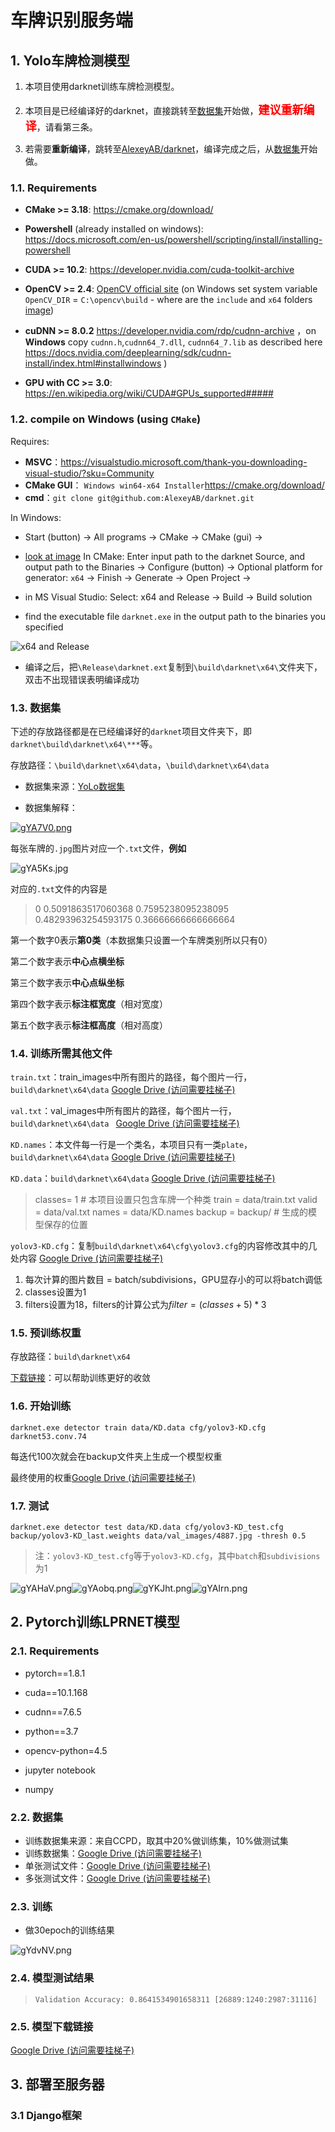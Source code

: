 # 车牌识别服务端





## 1. <span id="jump">Yolo车牌检测模型</span>

1. 本项目使用darknet训练车牌检测模型。

2. 本项目是已经编译好的darknet，直接跳转至[数据集](#dataset)开始做，<font color=#FF0000 size=4>**建议重新编译**</font>，请看第三条。

3. 若需要**重新编译**，跳转至[AlexeyAB/darknet](https://github.com/AlexeyAB/darknet)，编译完成之后，从[数据集](#dataset)开始做。

### 1.1. Requirements

* **CMake >= 3.18**: https://cmake.org/download/
* **Powershell** (already installed on windows): https://docs.microsoft.com/en-us/powershell/scripting/install/installing-powershell
* **CUDA >= 10.2**: https://developer.nvidia.com/cuda-toolkit-archive 
* **OpenCV >= 2.4**: [OpenCV official site](https://opencv.org/releases.html) (on Windows set system variable `OpenCV_DIR` = `C:\opencv\build` - where are the `include` and `x64` folders [image](https://user-images.githubusercontent.com/4096485/53249516-5130f480-36c9-11e9-8238-a6e82e48c6f2.png))
* **cuDNN >= 8.0.2** https://developer.nvidia.com/rdp/cudnn-archive ，on **Windows** copy `cudnn.h`,`cudnn64_7.dll`, `cudnn64_7.lib` as described here https://docs.nvidia.com/deeplearning/sdk/cudnn-install/index.html#installwindows )

* **GPU with CC >= 3.0**: https://en.wikipedia.org/wiki/CUDA#GPUs_supported##### 

### 1.2. compile on Windows (using `CMake`)

Requires:

* **MSVC**：https://visualstudio.microsoft.com/thank-you-downloading-visual-studio/?sku=Community
* **CMake GUI**： `Windows win64-x64 Installer`https://cmake.org/download/
* **cmd**：`git clone git@github.com:AlexeyAB/darknet.git`

In Windows:

* Start (button) -> All programs -> CMake -> CMake (gui) ->

* [look at image](https://habrastorage.org/webt/pz/s1/uu/pzs1uu4heb7vflfcjqn-lxy-aqu.jpeg) In CMake: Enter input path to the darknet Source, and output path to the Binaries -> Configure (button) -> Optional platform for generator: `x64`  -> Finish -> Generate -> Open Project ->

* in MS Visual Studio: Select: x64 and Release -> Build -> Build solution

* find the executable file `darknet.exe` in the output path to the binaries you specified

![x64 and Release](https://habrastorage.org/webt/ay/ty/f-/aytyf-8bufe7q-16yoecommlwys.jpeg)

* 编译之后，把`\Release\darknet.ext`复制到`\build\darknet\x64\`文件夹下，双击不出现错误表明编译成功

### 1.3. 数据集<span id="dataset"> </span>

下述的存放路径都是在已经编译好的`darknet`项目文件夹下，即`darknet\build\darknet\x64\***`等。

存放路径：`\build\darknet\x64\data`，`\build\darknet\x64\data`

* 数据集来源：[YoLo数据集 ](https://gitee.com/lx1318753541/yolo-dataset)

* 数据集解释：

[![gYA7V0.png](https://z3.ax1x.com/2021/05/09/gYA7V0.png)](https://imgtu.com/i/gYA7V0)

每张车牌的`.jpg`图片对应一个`.txt`文件，**例如**

![gYA5Ks.jpg](https://z3.ax1x.com/2021/05/09/gYA5Ks.jpg)

对应的`.txt`文件的内容是

> 0 0.5091863517060368 0.7595238095238095 0.48293963254593175 0.36666666666666664

第一个数字0表示**第0类**（本数据集只设置一个车牌类别所以只有0）

第二个数字表示**中心点横坐标**

第三个数字表示**中心点纵坐标**

第四个数字表示**标注框宽度**（相对宽度）

第五个数字表示**标注框高度**（相对高度）

### 1.4. 训练所需其他文件

`train.txt`：train_images中所有图片的路径，每个图片一行，`build\darknet\x64\data`       [Google Drive (访问需要挂梯子)](https://drive.google.com/file/d/1UrqzksZ4Pt3cf8UQGTaoqbcZBN0ipnMg/view?usp=sharing)

`val.txt`：val_images中所有图片的路径，每个图片一行，`build\darknet\x64\data `     [Google Drive (访问需要挂梯子)](https://drive.google.com/file/d/1ZVRKGz4deIihBRLaOAwjkKWLXUY2FwVh/view?usp=sharing)

`KD.names`：本文件每一行是一个类名，本项目只有一类`plate`，`build\darknet\x64\data`      [Google Drive (访问需要挂梯子)](https://drive.google.com/file/d/1f54DGQQ_fCkvbXD7F1JcyVzl9b5TDjKa/view?usp=sharing)

`KD.data`：`build\darknet\x64\data`      [Google Drive (访问需要挂梯子)](https://drive.google.com/file/d/1iAFq8RXdTfkGuUrevovTZVyVOtObou5c/view?usp=sharing)

> classes= 1                   # 本项目设置只包含车牌一个种类 
> train = data/train.txt
> valid = data/val.txt
> names = data/KD.names
> backup = backup/      # 生成的模型保存的位置

`yolov3-KD.cfg`：复制`build\darknet\x64\cfg\yolov3.cfg`的内容修改其中的几处内容   [Google Drive (访问需要挂梯子)](https://drive.google.com/file/d/1jhwOxiwV5Qa3nEHvyTi9a98Zvq7w6Ho5/view?usp=sharing)

1. 每次计算的图片数目 = batch/subdivisions，GPU显存小的可以将batch调低
2. classes设置为1
3. filters设置为18，filters的计算公式为$filter = (classes + 5) * 3$

### 1.5. 预训练权重

存放路径：`build\darknet\x64`

[下载链接](https://pjreddie.com/media/files/darknet53.conv.74)：可以帮助训练更好的收敛

### 1.6. 开始训练<span id="start_train"> </span>

`darknet.exe detector train data/KD.data cfg/yolov3-KD.cfg darknet53.conv.74`

每迭代100次就会在backup文件夹上生成一个模型权重

最终使用的权重[Google Drive (访问需要挂梯子)](https://drive.google.com/file/d/1Lqcq_oA74vw5lh0_IyEi15eog-qE34Fm/view?usp=sharing)

### 1.7. 测试

`darknet.exe detector test data/KD.data cfg/yolov3-KD_test.cfg backup/yolov3-KD_last.weights data/val_images/4887.jpg -thresh 0.5`

> 注：`yolov3-KD_test.cfg`等于`yolov3-KD.cfg`，其中`batch`和`subdivisions`为1

![gYAHaV.png](https://z3.ax1x.com/2021/05/09/gYAHaV.png)![gYAobq.png](https://z3.ax1x.com/2021/05/09/gYAobq.png)![gYKJht.png](https://z3.ax1x.com/2021/05/09/gYKJht.png)![gYAIrn.png](https://z3.ax1x.com/2021/05/09/gYAIrn.png)



## 2. Pytorch训练LPRNET模型

### 2.1. Requirements

* pytorch==1.8.1

* cuda==10.1.168
* cudnn==7.6.5
* python==3.7
* opencv-python=4.5
* jupyter notebook
* numpy

### 2.2. 数据集

* 训练数据集来源：来自CCPD，取其中20%做训练集，10%做测试集
* 训练数据集：[Google Drive (访问需要挂梯子)](https://drive.google.com/file/d/1jF1I0I5ZCPXYlv0KdA5uZrtEoWhxWQ5A/view?usp=sharing)  
* 单张测试文件：[Google Drive (访问需要挂梯子)](https://drive.google.com/file/d/1iO_pi7opelkd6zoPi974hhk6bIFKOkc6/view?usp=sharing)  
* 多张测试文件：[Google Drive (访问需要挂梯子)](https://drive.google.com/file/d/1WAVTzvLg6hmr4NXvYsde6pgIi99unIOH/view?usp=sharing)

### 2.3. 训练

* 做30epoch的训练结果

![gYdvNV.png](https://z3.ax1x.com/2021/05/09/gYdvNV.png)

### 2.4. 模型测试结果

> ```
> Validation Accuracy: 0.8641534901658311 [26889:1240:2987:31116]
> ```

### 2.5. 模型下载链接

[Google Drive (访问需要挂梯子)](https://drive.google.com/file/d/1MOhUsgZ-ocx04ogWGWPzRvkW4JvBC3Mj/view?usp=sharing)



## 3. 部署至服务器

### 3.1 Django框架

